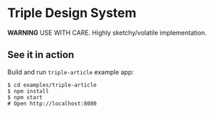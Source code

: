 # Triple Design System

**WARNING** USE WITH CARE. Highly sketchy/volatile implementation.

## See it in action

Build and run `triple-article` example app:

```
$ cd examples/triple-article
$ npm install
$ npm start
# Open http://localhost:8080
```
